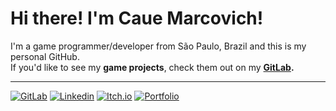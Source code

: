 # Hi there! I'm Caue Marcovich!

I'm a game programmer/developer from São Paulo, Brazil and this is my personal GitHub.  
If you'd like to see my **game projects**,  check them out on my **[GitLab](https://gitlab.com/happytallon).**

---

[![GitLab](https://img.shields.io/badge/GitLab-FC6D26?style=for-the-badge&logo=gitlab&logoColor=white)][gitlab]
[![Linkedin](https://img.shields.io/badge/Linkedin-0A66C2?style=for-the-badge&logo=linkedin&logoColor=white)][linkedin]
[![Itch.io](https://img.shields.io/badge/Itch.io-FA5C5C?style=for-the-badge&logo=itch.io&logoColor=white)][itchio]
[![Portfolio](https://img.shields.io/badge/Portfolio-333333?style=for-the-badge)][portfolio]

[gitlab]: https://gitlab.com/happytallon
[linkedin]: https://linkedin.com/in/caue-marcovich
[itchio]: https://happytallon.itch.io/
[portfolio]: https://cauemarcovich.github.io
